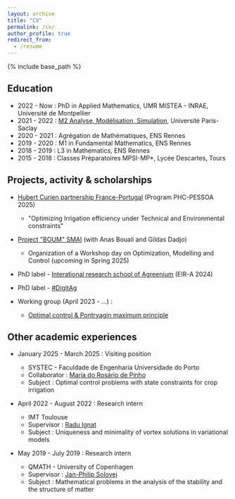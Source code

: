 ```yaml
---
layout: archive
title: "CV"
permalink: /cv/
author_profile: true
redirect_from:
  - /resume
---
```


{% include base_path %}

## Education

* 2022 - Now : PhD in Applied Mathematics, UMR MISTEA - INRAE, Université de Montpellier
* 2021 - 2022 : [M2 Analyse, Modélisation, Simulation](https://www.imo.universite-paris-saclay.fr/en/students/masters-programs/mathematics-and-applications/m2/analyse-modelisation-simulation/), Université Paris-Saclay
* 2020 - 2021 : Agrégation de Mathématiques, ENS Rennes
* 2019 - 2020 : M1 in Fundamental Mathematics, ENS Rennes
* 2018 - 2019 : L3 in Mathematics, ENS Rennes
* 2015 - 2018 : Classes Préparatoires MPSI-MP*, Lycée Descartes, Tours

## Projects, activity & scholarships

* [Hubert Curien partnership France-Portugal](https://www.campusfrance.org/fr/pessoa) (Program PHC-PESSOA 2025)
  * "Optimizing Irrigation efficiency under Technical and Environmental constraints"

* [Project "BOUM" SMAI](http://smai.emath.fr/spip.php?article548&lang=fr) (with Anas Bouali and Gildas Dadjo)
  * Organization of a Workshop day on Optimization, Modelling and Control (upcoming in Spring 2025)

* PhD label - [Interational research school of Agreenium](https://www.agreenium.fr/formation-recherche/doctorat-et-ecoles-d-ete/une-formation-doctorale-internationale-lecole-eir-a) (EIR-A 2024)

* PhD label - [#DigitAg](https://www.hdigitag.fr/eng/)

* Working group (April 2023 - ...) :
  * [Optimal control & Pontryagin maximum principle](https://sites.google.com/view/gdtpmp/)

## Other academic experiences

* January 2025 - March 2025 : Visiting position
  * SYSTEC - Faculdade de Engenharia Universidade do Porto
  * Collaborator : [Maria do Rosário de Pinho](https://paginas.fe.up.pt/~mrpinho/)
  * Subject : Optimal control problems with state constraints for crop irrigation

* April 2022 - August 2022 : Research intern
  * IMT Toulouse
  * Supervisor : [Radu Ignat](https://www.math.univ-toulouse.fr/~rignat/)
  * Subject : Uniqueness and minimality of vortex solutions in variational models

* May 2019 - July 2019 : Research intern
  * QMATH - University of Copenhagen
  * Supervisor : [Jan-Philip Solovej](https://web.math.ku.dk/~solovej/)
  * Subject : Mathematical problems in the analysis of the stability and the structure of matter
  
<!--  ## Publications

### Journal Publications

<ul>{% for post in site.publications reversed %}
    {% include archive-single-cv.html %}
  {% endfor %}</ul>
-->


  
